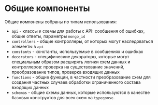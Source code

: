 # Общие компоненты

Общие компонены собраны по типам использования:
- `api`  - классы и схемы для работы с API: сообщения об ошибках, общие ответы, параметры `mongo_id`
- `controllers`  - общие контроллеры, от которых могут наследоваться элементы в `api`
- `constants` - константы, используемые в сообщениях и ошибках
- `decorators` - специфические декораторы, которые могут специальным образом расширять логики схем данных
  и контроллеров: проверка на существование значений, преобразование типов, проверка входящих данных
- `functions` - общие функции, в частности преобразование схем для создания частных случаев обработки ограниченного
  состава входящих данных
- `schemas` - общие схемы данных, которые используются в качестве базовых конструктов для всех схем на `typegoose`.
